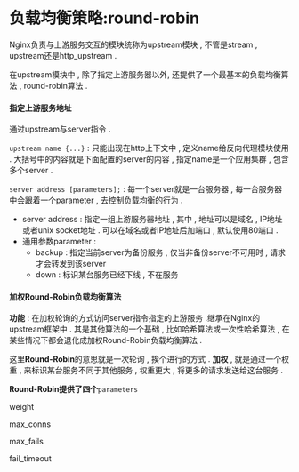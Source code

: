 # 负载均衡策略:round-robin

Nginx负责与上游服务交互的模块统称为upstream模块 , 不管是stream , upstream还是http\_upstream .

在upstream模块中 , 除了指定上游服务器以外, 还提供了一个最基本的负载均衡算法 , round-robin算法 .

#### 指定上游服务地址

通过upstream与server指令 .

`upstream name {...}` : 只能出现在http上下文中 , 定义name给反向代理模块使用 . 大括号中的内容就是下面配置的server的内容 , 指定name是一个应用集群 , 包含多个server .

`server address [parameters];`  : 每一个server就是一台服务器 , 每一台服务器中会跟着一个parameter , 去控制负载均衡的行为 .

* server address : 指定一组上游服务器地址 , 其中 , 地址可以是域名 , IP地址或者unix socket地址 . 可以在域名或者IP地址后加端口 , 默认使用80端口 . 
* 通用参数parameter : 
  * backup : 指定当前server为备份服务 , 仅当非备份server不可用时 , 请求才会转发到该server
  * down : 标识某台服务已经下线 , 不在服务

#### 加权Round-Robin负载均衡算法

**功能** : 在加权轮询的方式访问server指令指定的上游服务 .继承在Nginx的upstream框架中 . 其是其他算法的一个基础 , 比如哈希算法或一次性哈希算法 , 在某些情况下都会退化成加权Round-Robin负载均衡算法 .

这里**Round-Robin**的意思就是一次轮询 , 挨个进行的方式 . **加权** , 就是通过一个权重 , 来标识某台服务不同于其他服务 , 权重更大 , 将更多的请求发送给这台服务 . 

**Round-Robin提供了四个**`parameters`

weight

max\_conns

max\_fails

fail\_timeout



